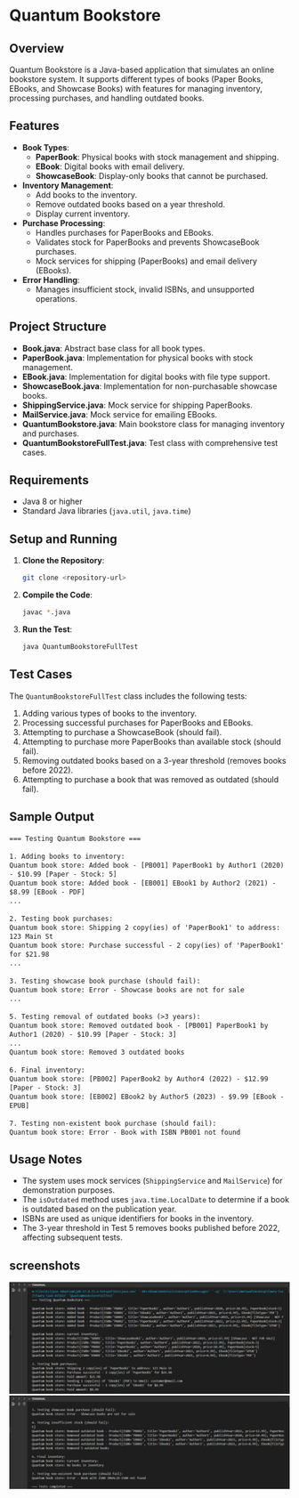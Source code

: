 # Quantum Bookstore

## Overview

Quantum Bookstore is a Java-based application that simulates an online bookstore system. It supports different types of books (Paper Books, EBooks, and Showcase Books) with features for managing inventory, processing purchases, and handling outdated books.

## Features

- **Book Types**:
  - **PaperBook**: Physical books with stock management and shipping.
  - **EBook**: Digital books with email delivery.
  - **ShowcaseBook**: Display-only books that cannot be purchased.
- **Inventory Management**:
  - Add books to the inventory.
  - Remove outdated books based on a year threshold.
  - Display current inventory.
- **Purchase Processing**:
  - Handles purchases for PaperBooks and EBooks.
  - Validates stock for PaperBooks and prevents ShowcaseBook purchases.
  - Mock services for shipping (PaperBooks) and email delivery (EBooks).
- **Error Handling**:
  - Manages insufficient stock, invalid ISBNs, and unsupported operations.

## Project Structure

- **Book.java**: Abstract base class for all book types.
- **PaperBook.java**: Implementation for physical books with stock management.
- **EBook.java**: Implementation for digital books with file type support.
- **ShowcaseBook.java**: Implementation for non-purchasable showcase books.
- **ShippingService.java**: Mock service for shipping PaperBooks.
- **MailService.java**: Mock service for emailing EBooks.
- **QuantumBookstore.java**: Main bookstore class for managing inventory and purchases.
- **QuantumBookstoreFullTest.java**: Test class with comprehensive test cases.

## Requirements

- Java 8 or higher
- Standard Java libraries (`java.util`, `java.time`)

## Setup and Running

1. **Clone the Repository**:
   ```bash
   git clone <repository-url>
   ```
2. **Compile the Code**:
   ```bash
   javac *.java
   ```
3. **Run the Test**:
   ```bash
   java QuantumBookstoreFullTest
   ```

## Test Cases

The `QuantumBookstoreFullTest` class includes the following tests:

1. Adding various types of books to the inventory.
2. Processing successful purchases for PaperBooks and EBooks.
3. Attempting to purchase a ShowcaseBook (should fail).
4. Attempting to purchase more PaperBooks than available stock (should fail).
5. Removing outdated books based on a 3-year threshold (removes books before 2022).
6. Attempting to purchase a book that was removed as outdated (should fail).

## Sample Output

```
=== Testing Quantum Bookstore ===

1. Adding books to inventory:
Quantum book store: Added book - [PB001] PaperBook1 by Author1 (2020) - $10.99 [Paper - Stock: 5]
Quantum book store: Added book - [EB001] EBook1 by Author2 (2021) - $8.99 [EBook - PDF]
...

2. Testing book purchases:
Quantum book store: Shipping 2 copy(ies) of 'PaperBook1' to address: 123 Main St
Quantum book store: Purchase successful - 2 copy(ies) of 'PaperBook1' for $21.98
...

3. Testing showcase book purchase (should fail):
Quantum book store: Error - Showcase books are not for sale
...

5. Testing removal of outdated books (>3 years):
Quantum book store: Removed outdated book - [PB001] PaperBook1 by Author1 (2020) - $10.99 [Paper - Stock: 3]
...
Quantum book store: Removed 3 outdated books

6. Final inventory:
Quantum book store: [PB002] PaperBook2 by Author4 (2022) - $12.99 [Paper - Stock: 3]
Quantum book store: [EB002] EBook2 by Author5 (2023) - $9.99 [EBook - EPUB]

7. Testing non-existent book purchase (should fail):
Quantum book store: Error - Book with ISBN PB001 not found
```

## Usage Notes

- The system uses mock services (`ShippingService` and `MailService`) for demonstration purposes.
- The `isOutdated` method uses `java.time.LocalDate` to determine if a book is outdated based on the publication year.
- ISBNs are used as unique identifiers for books in the inventory.
- The 3-year threshold in Test 5 removes books published before 2022, affecting subsequent tests.

## screenshots

![alt text](screen1.png)
![alt text](screen2.png)
